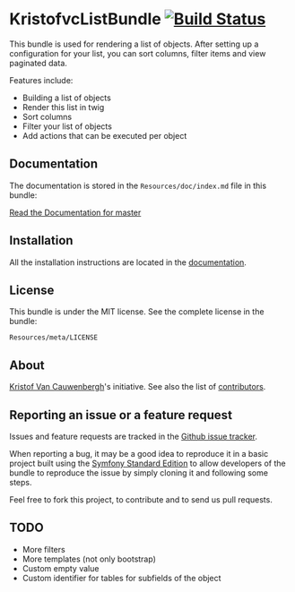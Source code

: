 KristofvcListBundle [![Build Status](https://travis-ci.org/kristofvc/KristofvcListBundle.png?branch=master)](https://travis-ci.org/kristofvc/KristofvcListBundle)
===================

This bundle is used for rendering a list of objects. After setting up a configuration for your list, you can sort columns, filter items and view paginated data.

Features include:

- Building a list of objects
- Render this list in twig
- Sort columns
- Filter your list of objects
- Add actions that can be executed per object

Documentation
-------------

The documentation is stored in the `Resources/doc/index.md`
file in this bundle:

[Read the Documentation for master](https://github.com/kristofvc/KristofvcListBundle/blob/master/Resources/doc/index.md)

Installation
------------

All the installation instructions are located in the [documentation](https://github.com/kristofvc/KristofvcListBundle/blob/master/Resources/doc/index.md).

License
-------

This bundle is under the MIT license. See the complete license in the bundle:

    Resources/meta/LICENSE

About
-----

[Kristof Van Cauwenbergh](https://github.com/kristofvc)'s initiative.
See also the list of [contributors](https://github.com/kristofvc/KristofvcListBundle/contributors).

Reporting an issue or a feature request
---------------------------------------

Issues and feature requests are tracked in the [Github issue tracker](https://github.com/kristofvc/KristofvcListBundle/issues).

When reporting a bug, it may be a good idea to reproduce it in a basic project
built using the [Symfony Standard Edition](https://github.com/symfony/symfony-standard)
to allow developers of the bundle to reproduce the issue by simply cloning it
and following some steps.

Feel free to fork this project, to contribute and to send us pull requests.

TODO
----

- More filters
- More templates (not only bootstrap)
- Custom empty value
- Custom identifier for tables for subfields of the object
